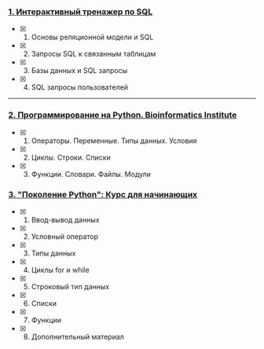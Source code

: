 ### [1. Интерактивный тренажер по SQL](https://stepik.org/course/63054/info)
- [x] 1. Основы реляционной модели и SQL
- [x] 2. Запросы SQL к связанным таблицам
- [x] 3. Базы данных и SQL запросы
- [x] 4. SQL запросы пользователей

***
### [2. Программирование на Python. Bioinformatics Institute](https://stepik.org/course/67/info) 
- [x] 1. Операторы. Переменные. Типы данных. Условия
- [x] 2. Циклы. Строки. Списки
- [x] 3. Функции. Словари. Файлы. Модули

### [3. "Поколение Python": Курс для начинающих](https://stepik.org/course/58852/info) 
- [x] 1. Ввод-вывод данных
- [x] 2. Условный оператор
- [x] 3. Типы данных
- [x] 4. Циклы for и while
- [x] 5. Строковый тип данных
- [x] 6. Списки
- [x] 7. Функции
- [x] 8. Дополнительный материал
 